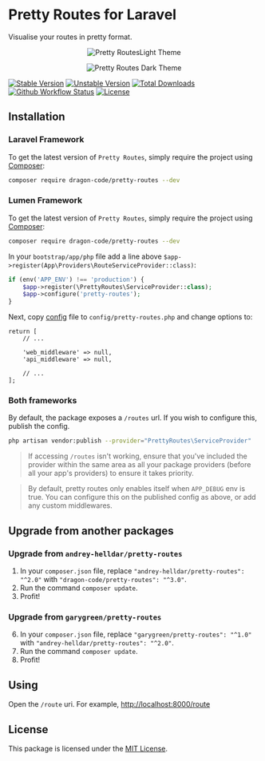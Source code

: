 # Pretty Routes for Laravel

Visualise your routes in pretty format.

<p align="center">
    <img src="/.github/home-page-images/light.png?raw=true" alt="Pretty RoutesLight Theme"/>
</p>

<p align="center">
    <img src="/.github/home-page-images/dark.png?raw=true" alt="Pretty Routes Dark Theme"/>
</p>

[![Stable Version][badge_stable]][link_packagist]
[![Unstable Version][badge_unstable]][link_packagist]
[![Total Downloads][badge_downloads]][link_packagist]
[![Github Workflow Status][badge_build]][link_build]
[![License][badge_license]][link_license]

## Installation

### Laravel Framework

To get the latest version of `Pretty Routes`, simply require the project using [Composer](https://getcomposer.org):

```bash
composer require dragon-code/pretty-routes --dev
```

### Lumen Framework

To get the latest version of `Pretty Routes`, simply require the project using [Composer](https://getcomposer.org):

```bash
composer require dragon-code/pretty-routes --dev
```

In your `bootstrap/app/php` file add a line above `$app->register(App\Providers\RouteServiceProvider::class)`:

```php
if (env('APP_ENV') !== 'production') {
    $app->register(\PrettyRoutes\ServiceProvider::class);
    $app->configure('pretty-routes');
}
```

Next, copy [config](config/pretty-routes.php) file to `config/pretty-routes.php` and change options to:

```
return [
    // ...

    'web_middleware' => null,
    'api_middleware' => null,

    // ...
];
```

### Both frameworks

By default, the package exposes a `/routes` url. If you wish to configure this, publish the config.

```bash
php artisan vendor:publish --provider="PrettyRoutes\ServiceProvider"
```

> If accessing `/routes` isn't working, ensure that you've included the provider within the same area as all your package providers (before all your app's providers) to ensure it takes priority.

> By default, pretty routes only enables itself when `APP_DEBUG` env is true. You can configure this on the published config as above, or add any custom middlewares.

## Upgrade from another packages

### Upgrade from `andrey-helldar/pretty-routes`

1. In your `composer.json` file, replace `"andrey-helldar/pretty-routes": "^2.0"` with `"dragon-code/pretty-routes": "^3.0"`.
2. Run the command `composer update`.
3. Profit!

### Upgrade from `garygreen/pretty-routes`

6. In your `composer.json` file, replace `"garygreen/pretty-routes": "^1.0"` with `"andrey-helldar/pretty-routes": "^2.0"`.
7. Run the command `composer update`.
8. Profit!

## Using

Open the `/route` uri. For example, [http://localhost:8000/route](http://localhost:8000/route])

## License

This package is licensed under the [MIT License](LICENSE).


[badge_build]:      https://img.shields.io/github/workflow/status/TheDragonCode/pretty-routes/phpunit?style=flat-square

[badge_downloads]:  https://img.shields.io/packagist/dt/dragon-code/pretty-routes.svg?style=flat-square

[badge_license]:    https://img.shields.io/packagist/l/dragon-code/pretty-routes.svg?style=flat-square

[badge_stable]:     https://img.shields.io/github/v/release/TheDragonCode/pretty-routes?label=stable&style=flat-square

[badge_unstable]:   https://img.shields.io/badge/unstable-dev--main-orange?style=flat-square

[link_build]:       https://github.com/TheDragonCode/pretty-routes/actions

[link_license]:     LICENSE

[link_packagist]:   https://packagist.org/packages/dragon-code/pretty-routes
